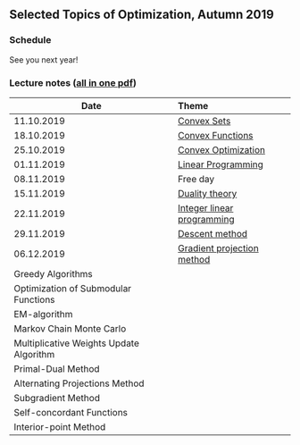 ## Selected Topics of Optimization, Autumn 2019

### Schedule

See you next year!

### Lecture notes ([all in one pdf](./autumn-2019/notes/main.pdf))

**Date** | **Theme**
---- | :-----
11.10.2019 | [Convex Sets](./autumn-2019/notes/convex_sets.pdf)
18.10.2019 | [Convex Functions](./autumn-2019/notes/convex_functions.pdf)
25.10.2019 | [Convex Optimization](./autumn-2019/notes/convex_optimization.pdf)
01.11.2019 | [Linear Programming](./autumn-2019/notes/linear_programming.pdf)
08.11.2019 | Free day
15.11.2019 | [Duality theory](./autumn-2019/notes/duality_theory.pdf)
22.11.2019 | [Integer linear programming](./autumn-2019/notes/integer_linear_programming.pdf)
29.11.2019 | [Descent method](./autumn-2019/notes/descent_method.pdf)
06.12.2019 | [Gradient projection method](./autumn-2019/notes/gradient_projection_method.pdf)
 | Greedy Algorithms
 | Optimization of Submodular Functions
 | EM-algorithm
 | Markov Chain Monte Carlo
 | Multiplicative Weights Update Algorithm
 | Primal-Dual Method
 | Alternating Projections Method
 | Subgradient Method
 | Self-concordant Functions
 | Interior-point Method
